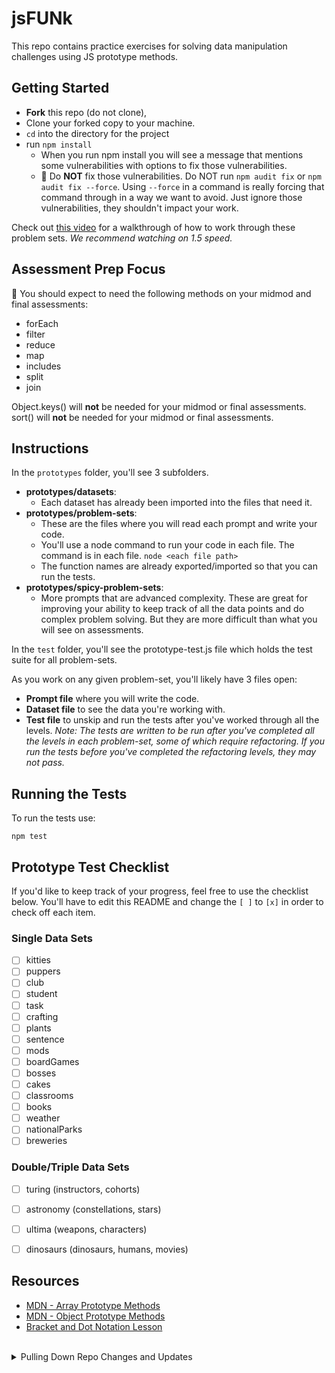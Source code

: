 # jsFUNk

This repo contains practice exercises for solving data manipulation challenges using JS prototype methods. 

## Getting Started

- **Fork** this repo (do not clone),
- Clone your forked copy to your machine.
- `cd` into the directory for the project
- run `npm install`
  - When you run npm install you will see a message that mentions some vulnerabilities with options to fix those vulnerabilities.
  - 🛑 Do **NOT** fix those vulnerabilities.  Do NOT run `npm audit fix` or `npm audit fix --force`.  Using `--force` in a command is really forcing that command through in a way we want to avoid. Just ignore those vulnerabilities, they shouldn't impact your work. 

Check out [this video](https://youtu.be/-TTzFwsZX1c) for a walkthrough of how to work through these problem sets. *We recommend watching on 1.5 speed.*


## Assessment Prep Focus

🚨 You should expect to need the following methods on your midmod and final assessments:
- forEach
- filter
- reduce
- map
- includes
- split 
- join

Object.keys() will **not** be needed for your midmod or final assessments.
sort() will **not** be needed for your midmod or final assessments.


## Instructions

In the `prototypes` folder, you'll see 3 subfolders.
* **prototypes/datasets**: 
  * Each dataset has already been imported into the files that need it.
* **prototypes/problem-sets**:  
  * These are the files where you will read each prompt and write your code.  
  * You'll use a node command to run your code in each file. The command is in each file. `node <each file path>`  
  * The function names are already exported/imported so that you can run the tests.  
* **prototypes/spicy-problem-sets**:  
  * More prompts that are advanced complexity. These are great for improving your ability to keep track of all the data points and do complex problem solving.  But they are more difficult than what you will see on assessments.  

In the `test` folder, you'll see the prototype-test.js file which holds the test suite for all problem-sets.

As you work on any given problem-set, you'll likely have 3 files open:  
* **Prompt file** where you will write the code.  
* **Dataset file** to see the data you're working with.  
* **Test file** to unskip and run the tests after you've worked through all the levels. *Note: The tests are written to be run after you've completed all the levels in each problem-set, some of which require refactoring. If you run the tests before you've completed the refactoring levels, they may not pass.*  

## Running the Tests

To run the tests use:

`npm test`

## Prototype Test Checklist
If you'd like to keep track of your progress, feel free to use the checklist below. You'll have to edit this README and change the `[ ]` to `[x]` in order to check off each item. 

### Single Data Sets
- [ ] kitties
- [ ] puppers
- [ ] club
- [ ] student
- [ ] task
- [ ] crafting
- [ ] plants
- [ ] sentence
- [ ] mods
- [ ] boardGames
- [ ] bosses
- [ ] cakes
- [ ] classrooms
- [ ] books
- [ ] weather
- [ ] nationalParks
- [ ] breweries

### Double/Triple Data Sets
- [ ] turing (instructors, cohorts)
- [ ] astronomy (constellations, stars)
- [ ] ultima (weapons, characters)
- [ ] dinosaurs (dinosaurs, humans, movies)


## Resources
* [MDN - Array Prototype Methods](https://developer.mozilla.org/en-US/docs/Web/JavaScript/Reference/Global_Objects/Array/prototype#Methods)
* [MDN - Object Prototype Methods](https://developer.mozilla.org/en-US/docs/Web/JavaScript/Reference/Global_Objects/Object#Methods_of_the_Object_constructor)
* [Bracket and Dot Notation Lesson](https://curriculum.turing.edu/module2/lessons/dot_and_bracket_notation)

<br>

<details>
<summary>Pulling Down Repo Changes and Updates</summary>
<br>
You have now cloned your forked version of JSFun to your machine. As instructors make changes to the repo (adding exercises, fixing tests, changing problems, etc.) you'll need to pull down those changes. In order to do so, we must link your copy of JSFun on your machine to the Turing github version by adding a new remote repository.

In your terminal, from within the root of your JSFun project directory, run:

`git remote add turing https://github.com/turingschool-examples/jsFunk.git`

If this command was successful, you should be able to run `git remote -v` and see something like the following:

```
origin  https://github.com/yourGithubUsername/jsFunk.git (fetch)
origin  https://github.com/yourGithubUsername/jsFunk.git (push)
turing  https://github.com/turingschool-examples/jsFunk.git (fetch)
turing  https://github.com/turingschool-examples/jsFunk.git (push)
```

Now, whenever instructors tell you to pull down changes, there are two steps:

1. Make sure you commit and push any changes you have currently made
2. Run `git pull turing main`

Check out [this video](https://vimeo.com/turing/review/388550182/34823726eb) if you need help pulling down new changes!

</details>
